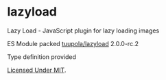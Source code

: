 # lazyload
Lazy Load - JavaScript plugin for lazy loading images

ES Module packed [tuupola/lazyload](https://github.com/tuupola/lazyload) 2.0.0-rc.2

Type definition provided

[Licensed Under MIT](./LICENSE).